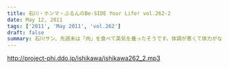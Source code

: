 ```yaml
---
title: 石川・ホンマ・ぶるんのBe-SIDE Your Life! vol.262-2
date: May 12, 2011
tags: ['2011', 'May 2011', 'vol.262']
draft: false
summary: 石川サン、先週末は「肉」を食べて英気を養ったそうです。体調が悪くて体力がなくなった時こそ「肉」！だそうです。あくまでも民間療法です。NAMAE
---
```


http://project-phi.ddo.jp/ishikawa/ishikawa262_2.mp3
